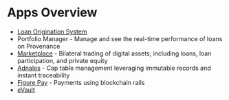 # Apps Overview



* [Loan Origination System](loan-origination-system-los/) 
* Portfolio Manager - Manage and see the real-time performance of loans on Provenance
* [Marketplace](https://www.figure.com/digital-fund-services/) - Bilateral trading of digital assets, including loans, loan participation, and private equity
* [Adnales](www.adnales.com) - Cap table management leveraging immutable records and instant traceability
* [Figure Pay](www.figurepay.com) - Payments using blockchain rails
* [eVault](evault.md)

